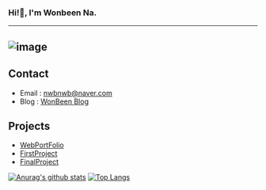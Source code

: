### Hi!👋, I'm Wonbeen Na. 
---
![image](https://user-images.githubusercontent.com/74464061/127785057-7a354663-6517-413a-a214-c244bf890626.png)
---
## Contact
- Email : nwbnwb@naver.com
- Blog : [WonBeen Blog](https://www.notion.so/Been-38c479097c3e4ebcb6d5ede959f5d5c3)
## Projects
- [WebPortFolio](https://been-portfolio.com)
- [FirstProject](https://tmtrips.com)
- [FinalProject](https://dontstop.site/)

[![Anurag's github stats](https://github-readme-stats.vercel.app/api?username=wonbeenna&show_icons=true)](https://github.com/anuraghazra/github-readme-stats)
[![Top Langs](https://github-readme-stats.vercel.app/api/top-langs/?username=wonbeenna&layout=compact)](https://github.com/anuraghazra/github-readme-stats)

<!--
**wonbeenna/wonbeenna** is a ✨ _special_ ✨ repository because its `README.md` (this file) appears on your GitHub profile.

Here are some ideas to get you started:

- 🔭 I’m currently working on ...
- 🌱 I’m currently learning ...
- 👯 I’m looking to collaborate on ...
- 🤔 I’m looking for help with ...
- 💬 Ask me about ...
- 📫 How to reach me: ...
- 😄 Pronouns: ...
- ⚡ Fun fact: ...
-->
